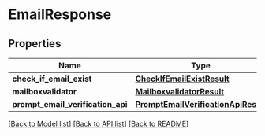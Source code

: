 # EmailResponse

## Properties
Name | Type | Description | Notes
------------ | ------------- | ------------- | -------------
**check_if_email_exist** | [**CheckIfEmailExistResult**](CheckIfEmailExistResult.md) |  | [optional] 
**mailboxvalidator** | [**MailboxvalidatorResult**](MailboxvalidatorResult.md) |  | [optional] 
**prompt_email_verification_api** | [**PromptEmailVerificationApiResult**](PromptEmailVerificationApiResult.md) |  | [optional] 

[[Back to Model list]](../README.md#documentation-for-models) [[Back to API list]](../README.md#documentation-for-api-endpoints) [[Back to README]](../README.md)


